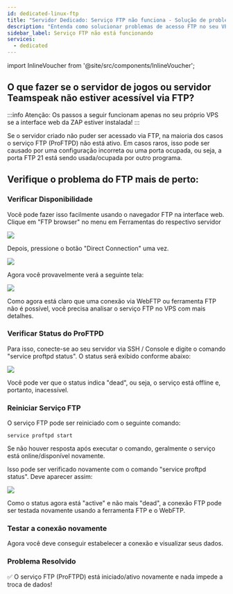 ```yaml
---
id: dedicated-linux-ftp
title: "Servidor Dedicado: Serviço FTP não funciona - Solução de problemas"
description: "Entenda como solucionar problemas de acesso FTP no seu VPS para restaurar a conectividade do servidor e gerenciar seu servidor de jogos ou Teamspeak de forma eficaz → Saiba mais"
sidebar_label: Serviço FTP não está funcionando
services:
  - dedicated
---
```


import InlineVoucher from '@site/src/components/InlineVoucher';

## O que fazer se o servidor de jogos ou servidor Teamspeak não estiver acessível via FTP?

:::info
Atenção: Os passos a seguir funcionam apenas no seu próprio VPS se a interface web da ZAP estiver instalada!
:::

Se o servidor criado não puder ser acessado via FTP, na maioria dos casos o serviço FTP (ProFTPD) não está ativo. Em casos raros, isso pode ser causado por uma configuração incorreta ou uma porta ocupada, ou seja, a porta FTP 21 está sendo usada/ocupada por outro programa.

<InlineVoucher />

## Verifique o problema do FTP mais de perto:

### Verificar Disponibilidade
Você pode fazer isso facilmente usando o navegador FTP na interface web. Clique em "FTP browser" no menu em Ferramentas do respectivo servidor

![](https://screensaver01.zap-hosting.com/index.php/s/G394GJkDc9WXEzs/preview)

Depois, pressione o botão "Direct Connection" uma vez.

![](https://screensaver01.zap-hosting.com/index.php/s/KLCmb8A4xSjWmy9/preview)

Agora você provavelmente verá a seguinte tela:

![](https://screensaver01.zap-hosting.com/index.php/s/FFJo8XeEJcX7RTM/preview)

Como agora está claro que uma conexão via WebFTP ou ferramenta FTP não é possível, você precisa analisar o serviço FTP no VPS com mais detalhes.

### Verificar Status do ProFTPD

Para isso, conecte-se ao seu servidor via SSH / Console e digite o comando "service proftpd status". O status será exibido conforme abaixo:

![](https://screensaver01.zap-hosting.com/index.php/s/zsg8qwFJsWEAZkA/preview)

Você pode ver que o status indica "dead", ou seja, o serviço está offline e, portanto, inacessível.

### Reiniciar Serviço FTP
O serviço FTP pode ser reiniciado com o seguinte comando:

```
service proftpd start
```

Se não houver resposta após executar o comando, geralmente o serviço está online/disponível novamente.

Isso pode ser verificado novamente com o comando "service proftpd status". Deve aparecer assim:

![](https://screensaver01.zap-hosting.com/index.php/s/8QNNnoMFYG4rt2D/preview)

Como o status agora está "active" e não mais "dead", a conexão FTP pode ser testada novamente usando a ferramenta FTP e o WebFTP.

### Testar a conexão novamente
Agora você deve conseguir estabelecer a conexão e visualizar seus dados.

### Problema Resolvido
✅ O serviço FTP (ProFTPD) está iniciado/ativo novamente e nada impede a troca de dados!

<InlineVoucher />